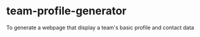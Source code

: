 # team-profile-generator
To generate a webpage that display a team's basic profile and contact data

